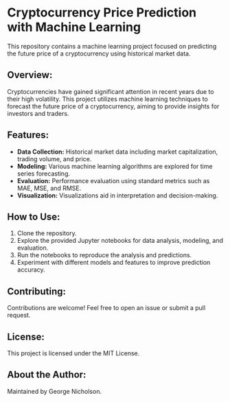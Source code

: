 # Cryptocurrency Price Prediction with Machine Learning

This repository contains a machine learning project focused on predicting the future price of a cryptocurrency using historical market data.

## Overview:

Cryptocurrencies have gained significant attention in recent years due to their high volatility. This project utilizes machine learning techniques to forecast the future price of a cryptocurrency, aiming to provide insights for investors and traders.

## Features:

- **Data Collection:** Historical market data including market capitalization, trading volume, and price.
- **Modeling:** Various machine learning algorithms are explored for time series forecasting.
- **Evaluation:** Performance evaluation using standard metrics such as MAE, MSE, and RMSE.
- **Visualization:** Visualizations aid in interpretation and decision-making.

## How to Use:

1. Clone the repository.
2. Explore the provided Jupyter notebooks for data analysis, modeling, and evaluation.
3. Run the notebooks to reproduce the analysis and predictions.
4. Experiment with different models and features to improve prediction accuracy.

## Contributing:

Contributions are welcome! Feel free to open an issue or submit a pull request.

## License:

This project is licensed under the MIT License.

## About the Author:

Maintained by George Nicholson.

